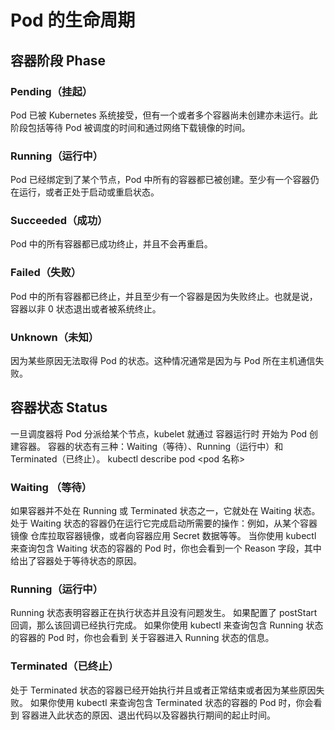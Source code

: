 # Pod 的生命周期

## 容器阶段 Phase

### Pending（挂起） 

Pod 已被 Kubernetes 系统接受，但有一个或者多个容器尚未创建亦未运行。此阶段包括等待 Pod 被调度的时间和通过网络下载镜像的时间。

### Running（运行中） 

Pod 已经绑定到了某个节点，Pod 中所有的容器都已被创建。至少有一个容器仍在运行，或者正处于启动或重启状态。

### Succeeded（成功） 

Pod 中的所有容器都已成功终止，并且不会再重启。

### Failed（失败） 

Pod 中的所有容器都已终止，并且至少有一个容器是因为失败终止。也就是说，容器以非 0 状态退出或者被系统终止。

### Unknown（未知） 

因为某些原因无法取得 Pod 的状态。这种情况通常是因为与 Pod 所在主机通信失败。

## 容器状态 Status

一旦调度器将 Pod 分派给某个节点，kubelet 就通过 容器运行时 开始为 Pod 创建容器。 容器的状态有三种：Waiting（等待）、Running（运行中）和 Terminated（已终止）。
kubectl describe pod <pod 名称>

### Waiting （等待）

如果容器并不处在 Running 或 Terminated 状态之一，它就处在 Waiting 状态。 处于 Waiting 状态的容器仍在运行它完成启动所需要的操作：例如，从某个容器镜像 仓库拉取容器镜像，或者向容器应用 Secret 数据等等。 当你使用 kubectl 来查询包含 Waiting 状态的容器的 Pod 时，你也会看到一个 Reason 字段，其中给出了容器处于等待状态的原因。

### Running（运行中）

Running 状态表明容器正在执行状态并且没有问题发生。 如果配置了 postStart 回调，那么该回调已经执行完成。 如果你使用 kubectl 来查询包含 Running 状态的容器的 Pod 时，你也会看到 关于容器进入 Running 状态的信息。

### Terminated（已终止）

处于 Terminated 状态的容器已经开始执行并且或者正常结束或者因为某些原因失败。 如果你使用 kubectl 来查询包含 Terminated 状态的容器的 Pod 时，你会看到 容器进入此状态的原因、退出代码以及容器执行期间的起止时间。